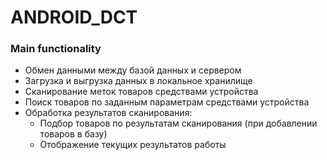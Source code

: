 # ANDROID_DCT
### Main functionality
* Обмен данными между базой данных и сервером
* Загрузка и выгрузка данных в локальное хранилище
* Сканирование меток товаров средствами устройства
* Поиск товаров по заданным параметрам средствами устройства
* Обработка результатов сканирования:
  * Подбор товаров по результатам сканирования (при добавлении товаров в базу)
  * Отображение текущих результатов работы
